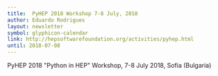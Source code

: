 ```yaml
---
title:  PyHEP 2018 Workshop 7-8 July, 2018
author: Eduardo Rodrigues
layout: newsletter
symbol: glyphicon-calendar
link: http://hepsoftwarefoundation.org/activities/pyhep.html
until: 2018-07-08
---
```

PyHEP 2018 "Python in HEP" Workshop, 7-8 July 2018, Sofia (Bulgaria)
